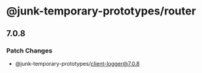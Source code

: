 # @junk-temporary-prototypes/router

## 7.0.8

### Patch Changes

- @junk-temporary-prototypes/client-logger@7.0.8

